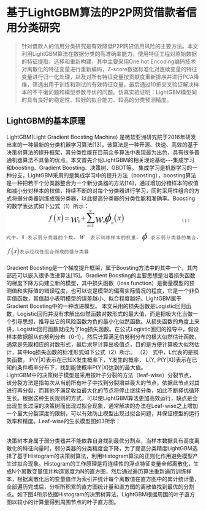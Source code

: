 #  基于LightGBM算法的P2P网贷借款者信用分类研究<br>
>针对借款人的信用分类研究是有效降低P2P网贷信用风险的主要方法。本文利用LightGBM算法在数据分类的高准确率能力，使用特征工程对原始数据的特征提取、选择和重新构建，其中主要采用One hot Encoding编码技术对离散化的特征变量进行重新编码，Z-score数据标准化对连续变量的特征变量进行归一化处理，以及对所有特征变量按贡献度重新排序并进行PCA降维，筛选出用于训练和测试的有效特征变量，最后通过10折交叉验证解决样本的不平衡问题和模型参数寻优的问题。仿真实验证明：LightGBM模型同时具有良好的稳定性、较好的拟合能力、较高的分类预测精度。<br>
##  LightGBM的基本原理<br>
 LightGBM(Light Gradient Boosting Machine) 是微软亚洲研宄院于2016年研发出来的一种最新的分类机器学习算法[13]，该算法是一种开源、快速、高效的基于决策树算法的提升框架，其分类性能在目前众多算法中表现最为出色，具有很多普通机器算法不具备的优点。本文首先介绍LightGBM的相关理论基础---集成学习和boosting、Gradient Boosting、决策树、GBDT等。
集成学习是机器学习的一种分支，LightGBM采用的是集成学习中的提升方法（boosting），boosting算法是一种把若干个分类器整合为一个新分类器的方法[14]，通过增加分错样本的权值和减小分对样本的权值，持续不断的对每个分类器进行学习，同时采用性组合的方式将弱分类器训练成强分类器，以此提高分类器的分类性能和准确率。Boosting的数学表达式如下公式（1）所示：<br>
 ![](https://github.com/15626204097/LIghtGBM/blob/master/image/%E6%89%B9%E6%B3%A8%202020-07-06%20192623.jpg)

Gradient Boosting是一个梯度提升框架，属于Boosting方法中的其中一个，其内部还可以嵌入很多改进算法[15]。Gradient Boosting的主要思想是沿着损失函数的梯度下降方向建立新的模型，其中损失函数（loss function）是衡量模型的预测值和实际值的错误程度，也可以说是模型的偏离实际情况的程度，它是一个非负实值函数，其值越小表明模型的误差越小、拟合程度越好。LightGBM属于Gradient Boosting中的一种改进模型。
本文采用的损失函数是Logistic回归函数，Logistic回归并没有求解出似然函数对数形式的最大值，而是把极大化当做一个引导思想，推导出它的风险函数为负的最小化似然函数。从损失函数的角度上来讲，Logistic回归函数就成为了log损失函数。在公式Logistic回归的推导中，假设样本数据服从伯努利分布（0-1），然后计算满足伯努利分布的极大似然估计函数，通常是先取相应的对数形式，最后求导计算出极值点，目的是方便计算极大似然估计，其中log损失函数的标准形式如下公式（2）所示。
                             （2）
式中，L代表的是损失函数， P(Y|X)表示在已知X发生概率下，Y发生的概率，
L(Y, P(Y|X))表示在已知的条件概率分布下，找到能使概率P(Y|X)达到的最大值。
<br>LightGBM中的决策树子模型是采用按叶子分裂的方法（leaf-wise）分裂节点，该分裂方法是指每次从当前所有叶子中找到分裂增益最大的节点，依据此节点对其进行再分裂，而其他不满足收益最大化的节点将停止继续分类，如此不断择优循环生长。根据这种生长规则的方式，可以使LightGBM算法更加高效运行，缺点是会出现生长过深的决策树而出现过拟合现象，通常解决的办法在Leaf-wise之上增加一个最大分裂深度的限制，可以有效防止模型出现过拟合问题，并保证模型的运行效率和精度。Leaf-wise的生长模型图如3所示：

<br>决策树本身属于弱分类器并不能依靠自身找到最优分割点，当样本数据具有高度离散化的特征向量时，弱分类器的分类精度会下降，为了提高分类精度LightGBM选择了基于Histogram的决策树算法，利用Histogram算法的正则化作用避免模型产生过拟合现象。Histogram的工作原理是将连续性的浮点特征变量全部离散化，生成N个离散变量值并构造宽度为N的直方图，然后通过遍历算法重新遍历训练样本，根据离散化后的变量值作为索引并统计每个离散值在直方图中的累计统计量，全部遍历完成后，分析所积累的直方图统计量和直方图的离散值找到最优的分割点。如下图4所示依据Histogram的决策树算法，LightGBM根据周围的叶子直方图以较小的计算量得到周围节点的叶子直方图。

